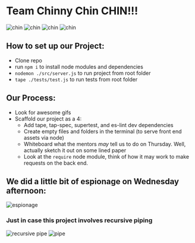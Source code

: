 # Team Chinny Chin CHIN!!!

![chin](https://giphy.com/gifs/paulmccartney-80s-chin-chinup-xTiTnzR3oXDcFea0NO)
![chin](https://giphy.com/gifs/reaction-a5viI92PAF89q)
![chin](https://giphy.com/gifs/andrea-8lQyyys3SGBoUUxrUp)
![chin](https://giphy.com/gifs/retro-KVb5pdqZsNaKs)

## How to set up our Project:

- Clone repo
- run `npm i` to install node modules and dependencies
- `nodemon ./src/server.js` to run project from root folder
- `tape ./tests/test.js` to run tests from root folder

## Our Process:

- Look for awesome gifs
- Scaffold our project as a 4:
  - Add tape, tap-spec, supertest, and es-lint dev dependencies
  - Create empty files and folders in the terminal (to serve front end assets via node)
  - Whiteboard what the mentors _may_ tell us to do on Thursday. Well, actually sketch it out on some lined paper
  - Look at the `require` node module, think of how it may work to make requests on the back end.

## We did a little bit of espionage on Wednesday afternoon:

![espionage](https://giphy.com/gifs/chris-highqualitygifs-hansen-ba5g4ID9g5cT6)

### Just in case this project involves recursive piping

![recursive pipe](https://giphy.com/gifs/humor-serious-fractal-3o6fJbxcUKYMDM4uLC)
![pipe](https://giphy.com/gifs/season-15-the-simpsons-15x5-3orif3H5piwSgUOZj2)
